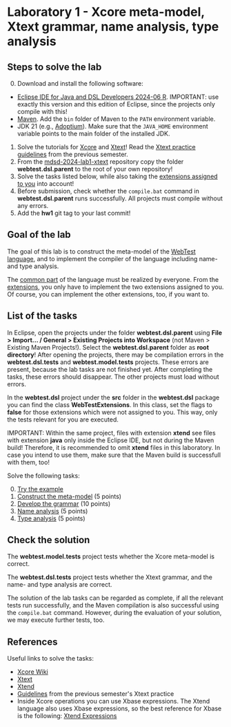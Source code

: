# Laboratory 1 - Xcore meta-model, Xtext grammar, name analysis, type analysis

## Steps to solve the lab

0. Download and install the following software:

  * [Eclipse IDE for Java and DSL Developers 2024-06 R](https://www.eclipse.org/downloads/packages/release/2024-06/r/eclipse-ide-java-and-dsl-developers). IMPORTANT: use exactly this version and this edition of Eclipse, since the projects only compile with this!
  * [Maven](https://maven.apache.org/download.cgi). Add the `bin` folder of Maven to the `PATH` environment variable.
  * JDK 21 (e.g., [Adoptium](https://adoptium.net/)). Make sure that the `JAVA_HOME` environment variable points to the main folder of the installed JDK.

1. Solve the tutorials for [Xcore](https://wiki.eclipse.org/Xcore) and [Xtext](https://eclipse.dev/Xtext/documentation/102_domainmodelwalkthrough.html)! Read the [Xtext practice guidelines](../lab1-xtext/images/PR3-Xtext-Guideline.pdf) from the previous semester.
2. From the [mdsd-2024-lab1-xtext](https://github.com/MDSDLab/mdsd-2024-lab1-xtext) repository copy the folder **webtest.dsl.parent** to the root of your own repository!
3. Solve the tasks listed below, while also taking the [extensions assigned to you](ExtrasTable2024.md) into account!
4. Before submission, check whether the `compile.bat` command in **webtest.dsl.parent** runs successfully. All projects must compile without any errors.
5. Add the **hw1** git tag to your last commit!

## Goal of the lab

The goal of this lab is to construct the meta-model of the [WebTest language](WebTestLanguageSpecification.md), and to implement the compiler of the language including name- and type analysis.

The [common part](WebTestReference.md) of the language must be realized by everyone. From the [extensions](WebTestReferenceExtra.md), you only have to implement the two extensions assigned to you. Of course, you can implement the other extensions, too, if you want to.

## List of the tasks

In Eclipse, open the projects under the folder **webtest.dsl.parent** using **File > Import... / General > Existing Projects into Workspace** (not Maven > Existing Maven Projects!). Select the **webtest.dsl.parent** folder as **root directory**! After opening the projects, there may be compilation errors in the **webtest.dsl.tests** and **webtest.model.tests** projects. These errors are present, because the lab tasks are not finished yet. After completing the tasks, these errors should disappear. The other projects must load without errors.

In the **webtest.dsl** project under the **src** folder in the **webtest.dsl** package you can find the class **WebTestExtensions**. In this class, set the flags to **false** for those extensions which were not assigned to you. This way, only the tests relevant for you are executed.

IMPORTANT: Within the same project, files with extension **xtend** see files with extension **java** only inside the Eclipse IDE, but not during the Maven build! Therefore, it is recommended to omit **xtend** files in this laboratory. In case you intend to use them, make sure that the Maven build is successfull with them, too!

Solve the following tasks:

0. [Try the example](TaskExample.md)
1. [Construct the meta-model](TaskMetaModel.md) (5 points)
2. [Develop the grammar](TaskGrammar.md) (10 points)
3. [Name analysis](TaskNameAnalysis.md) (5 points)
4. [Type analysis](TaskTypeAnalysis.md) (5 points)

## Check the solution

The **webtest.model.tests** project tests whether the Xcore meta-model is correct.

The **webtest.dsl.tests** project tests whether the Xtext grammar, and the name- and type analysis are correct.

The solution of the lab tasks can be regarded as complete, if all the relevant tests run successfully, and the Maven compilation is also successful using the `compile.bat` command. However, during the evaluation of your solution, we may execute further tests, too.

## References

Useful links to solve the tasks:

* [Xcore Wiki](https://wiki.eclipse.org/Xcore)
* [Xtext](https://eclipse.dev/Xtext/documentation/index.html)
* [Xtend](https://eclipse.dev/Xtext/xtend/documentation/index.html)
* [Guidelines](../lab1-xtext/images/PR3-Xtext-Guideline.pdf) from the previous semester's Xtext practice
* Inside Xcore operations you can use Xbase expressions. The Xtend language also uses Xbase expressions, so the best reference for Xbase is the following: [Xtend Expressions](https://eclipse.dev/Xtext/xtend/documentation/203_xtend_expressions.html)

